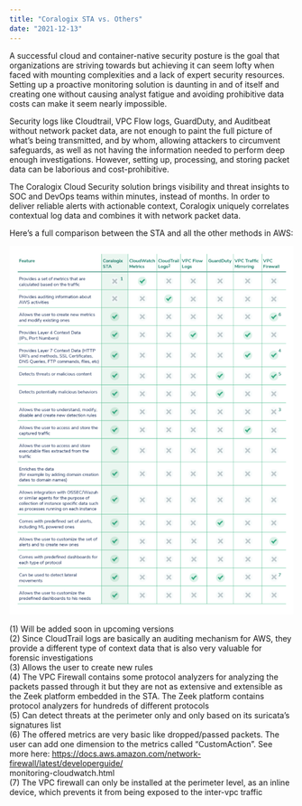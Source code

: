 ```yaml
---
title: "Coralogix STA vs. Others"
date: "2021-12-13"
---
```


A successful cloud and container-native security posture is the goal that organizations are striving towards but achieving it can seem lofty when faced with mounting complexities and a lack of expert security resources.  
Setting up a proactive monitoring solution is daunting in and of itself and creating one without causing analyst fatigue and avoiding prohibitive data costs can make it seem nearly impossible.

  
Security logs like Cloudtrail, VPC Flow logs, GuardDuty, and Auditbeat without network packet data, are not enough to paint the full picture of what’s being transmitted, and by whom, allowing attackers to circumvent safeguards, as well as not having the information needed to perform deep enough investigations. However, setting up, processing, and storing packet data can be laborious and cost-prohibitive.

  
The Coralogix Cloud Security solution brings visibility and threat insights to SOC and DevOps teams within minutes, instead of months. In order to deliver reliable alerts with actionable context, Coralogix uniquely correlates  
contextual log data and combines it with network packet data.

Here’s a full comparison between the STA and all the other methods in AWS:

![](images/table-790x1024.png)

(1) Will be added soon in upcoming versions  
(2) Since CloudTrail logs are basically an auditing mechanism for AWS, they provide a different type of context data that is also very valuable for forensic investigations  
(3) Allows the user to create new rules  
(4) The VPC Firewall contains some protocol analyzers for analyzing the packets passed through it but they are not as extensive and extensible as the Zeek platform embedded in the STA. The Zeek platform contains protocol analyzers for hundreds of different protocols  
(5) Can detect threats at the perimeter only and only based on its suricata’s signatures list  
(6) The offered metrics are very basic like dropped/passed packets. The user can add one dimension to the metrics called “CustomAction”. See more here: https://docs.aws.amazon.com/network-firewall/latest/developerguide/  
monitoring-cloudwatch.html  
(7) The VPC firewall can only be installed at the perimeter level, as an inline device, which prevents it from being exposed to the inter-vpc traffic
